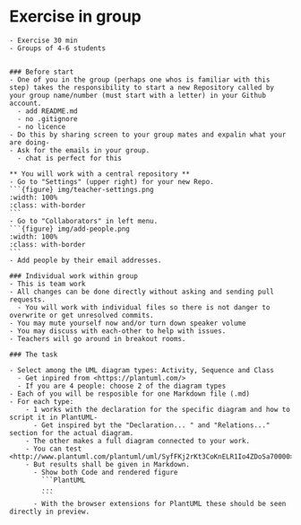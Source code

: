# Exercise in group

```{instructor-note}
- Exercise 30 min
- Groups of 4-6 students

```

``````{challenge} Make some documentation about UML coding in PlantUML

### Before start 
- One of you in the group (perhaps one whos is familiar with this step) takes the responsibility to start a new Repository called by your group name/number (must start with a letter) in your Github account.
  - add README.md
  - no .gitignore
  - no licence
- Do this by sharing screen to your group mates and expalin what your are doing-
- Ask for the emails in your group.
  - chat is perfect for this

** You will work with a central repository **
- Go to "Settings" (upper right) for your new Repo.
```{figure} img/teacher-settings.png
:width: 100%
:class: with-border
```
- Go to "Collaborators" in left menu.
```{figure} img/add-people.png
:width: 100%
:class: with-border
```
- Add people by their email addresses.

### Individual work within group
- This is team work
- All changes can be done directly without asking and sending pull requests.
  - You will work with individual files so there is not danger to overwrite or get unresolved commits.
- You may mute yourself now and/or turn down speaker volume
- You may discuss with each-other to help with issues.
- Teachers will go around in breakout rooms.

### The task

- Select among the UML diagram types: Activity, Sequence and Class
  - Get inpired from <https://plantuml.com/>
  - If you are 4 people: choose 2 of the diagram types
- Each of you will be resposible for one Markdown file (.md)  
- For each type: 
    - 1 works with the declaration for the specific diagram and how to script it in PlantUML-
      - Get inspired byt the "Declaration... " and "Relations..." section for the actual diagram.
    - The other makes a full diagram connected to your work.
    - You can test <http://www.plantuml.com/plantuml/uml/SyfFKj2rKt3CoKnELR1Io4ZDoSa70000>
    - But results shall be given in Markdown.
      - Show both Code and rendered figure 
        ```PlantUML
        ...
        ```
      - With the browser extensions for PlantUML these should be seen directly in preview.

`````` 
      
      
      
      
      
